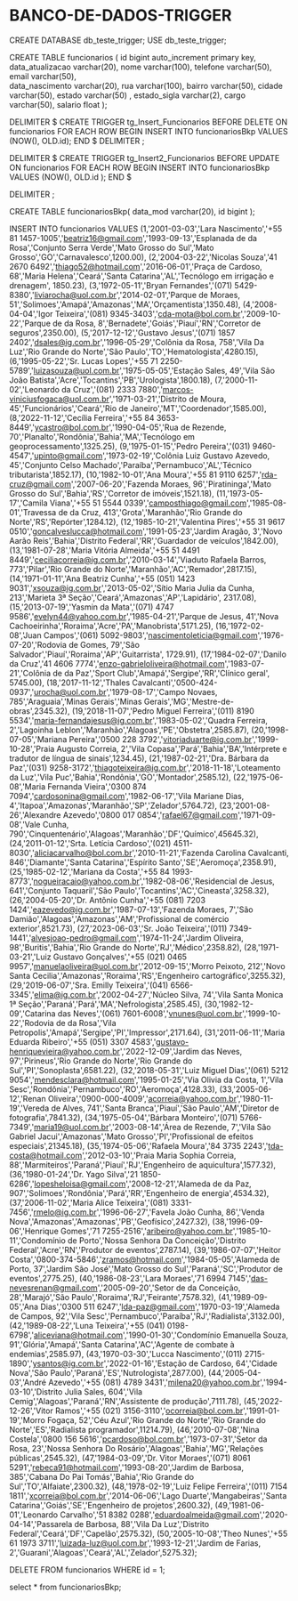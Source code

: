 # BANCO-DE-DADOS-TRIGGER

CREATE DATABASE db_teste_trigger;
USE db_teste_trigger;

CREATE TABLE funcionarios (
id bigint auto_increment primary key,
data_atualizacao varchar(20),
nome  varchar(100),
telefone varchar(50),
email varchar(50),  
data_nascimento varchar(20),
rua  varchar(100),
bairro varchar(50),
cidade varchar(50), 
estado varchar(50) , 
estado_sigla varchar(2),
cargo varchar(50), 
salario float
);

DELIMITER $
CREATE TRIGGER tg_Insert_Funcionarios 
BEFORE DELETE
ON funcionarios
FOR EACH ROW
BEGIN 
	INSERT INTO funcionariosBkp 
    VALUES (NOW(), OLD.id);
END
$
DELIMITER ;

DELIMITER $
CREATE TRIGGER tg_Insert2_Funcionarios 
BEFORE UPDATE
ON funcionarios
FOR EACH ROW
BEGIN 
	INSERT INTO funcionariosBkp 
    VALUES (NOW(), OLD.id );
END
$

DELIMITER ;

CREATE TABLE funcionariosBkp(
data_mod varchar(20),
id bigint
);

INSERT INTO funcionarios
VALUES 
(1,'2001-03-03','Lara Nascimento','+55 81 1457-1005','beatriz16@gmail.com','1993-09-13','Esplanada de da Rosa','Conjunto Serra Verde','Mato Grosso do Sul','Mato Grosso','GO','Carnavalesco',1200.00),
(2,'2004-03-22','Nicolas Souza','41 2670 6492','thiago52@hotmail.com','2016-06-01','Praça de Cardoso, 68','Maria Helena','Ceará','Santa Catarina','AL','Tecnólogo em irrigação e drenagem', 1850.23),
(3,'1972-05-11','Bryan Fernandes','(071) 5429-8380','liviarocha@uol.com.br','2014-02-01','Parque de Moraes, 51','Solimoes','Amapá','Amazonas','MA','Orçamentista',1350.48),
(4,'2008-04-04','Igor Teixeira','(081) 9345-3403','cda-mota@bol.com.br','2009-10-22','Parque de da Rosa, 8','Bernadete','Goiás','Piauí','RN','Corretor de seguros',2350.00),
(5,'2017-12-12','Gustavo Jesus','(071) 1857 2402','dsales@ig.com.br','1996-05-29','Colônia da Rosa, 758','Vila Da Luz','Rio Grande do Norte','São Paulo','TO','Hematologista',4280.15),
(6,'1995-05-22','Sr. Lucas Lopes','‪+55 71 2250-5789‬','luizasouza@uol.com.br','1975-05-05','Estação Sales, 49','Vila São João Batista','Acre','Tocantins','PB','Urologista',1800.18),
(7,'2000-11-02','Leonardo da Cruz','(081) 2333 7880','marcos-viniciusfogaca@uol.com.br','1971-03-21','Distrito de Moura, 45','Funcionários','Ceará','Rio de Janeiro','MT','Coordenador',1585.00),
(8,'2022-11-12','Cecília Ferreira','‪+55 84 3653-8449‬','ycastro@bol.com.br','1990-04-05','Rua de Rezende, 70','Planalto','Rondônia','Bahia','MA','Tecnólogo em geoprocessamento',1325.25),
(9,'1975-01-15','Pedro Pereira','(031) 9460-4547','upinto@gmail.com','1973-02-19','Colônia Luiz Gustavo Azevedo, 45','Conjunto Celso Machado','Paraíba','Pernambuco','AL','Técnico tributarista',1852.17),
(10,'1982-10-01','Ana Moura','+55 81 9110 6257','rda-cruz@gmail.com','2007-06-20','Fazenda Moraes, 96','Piratininga','Mato Grosso do Sul','Bahia','RS','Corretor de imóveis',1521.18),
(11,'1973-05-17','Camila Viana','‪+55 51 5544 0339‬','camposthiago@gmail.com','1985-08-01','Travessa de da Cruz, 413','Grota','Maranhão','Rio Grande do Norte','RS','Repórter',1284.12),
(12,'1985-10-21','Valentina Pires','+55 31 9617 0510','goncalveslucca@hotmail.com','1991-05-23','Jardim Aragão, 3','Novo Aarão Reis','Bahia','Distrito Federal','RR','Guardador de veículos',1842.00),
(13,'1981-07-28','Maria Vitória Almeida','‪+55 51 4491 8449‬','ceciliacorreia@ig.com.br','2010-03-14','Viaduto Rafaela Barros, 773','Pilar','Rio Grande do Norte','Maranhão','AC','Remador',2817.15),
(14,'1971-01-11','Ana Beatriz Cunha','+55 (051) 1423 9031','xsouza@ig.com.br','2013-05-02','Sítio Maria Julia da Cunha, 213','Marieta 3ª Seção','Ceará','Amazonas','AP','Lapidário', 2317.08),
(15,'2013-07-19','Yasmin da Mata','(071) 4747 9586','evelyn44@yahoo.com.br','1985-04-21','Parque de Jesus, 41','Nova Cachoeirinha','Roraima','Acre','PA','Manobrista',5171.25),
(16,'1972-02-08','Juan Campos','(061) 5092-9803','nascimentoleticia@gmail.com','1976-07-20','Rodovia de Gomes, 79','São Salvador','Piauí','Roraima','AP','Guitarrista', 1729.91),
(17,'1984-02-07','Danilo da Cruz','41 4606 7774','enzo-gabrieloliveira@hotmail.com','1983-07-21','Colônia de da Paz','Sport Club','Amapá','Sergipe','RR','Clínico geral', 5745.00),
(18,'2017-11-12','Thales Cavalcanti','0500-424-0937','urocha@uol.com.br','1979-08-17','Campo Novaes, 785','Araguaia','Minas Gerais','Minas Gerais','MG','Mestre-de-obras',2345.32),
(19,'2018-11-07','Pedro Miguel Ferreira','(011) 8190 5534','maria-fernandajesus@ig.com.br','1983-05-02','Quadra Ferreira, 2','Lagoinha Leblon','Maranhão','Alagoas','PE','Obstetra',2585.87),
(20,'1998-07-05','Mariana Pereira','0500 228 3792','vitoriaduarte@ig.com.br','1999-10-28','Praia Augusto Correia, 2','Vila Copasa','Pará','Bahia','BA','Intérprete e tradutor de língua de sinais',1234.45),
(21,'1987-02-21','Dra. Bárbara da Paz','(031) 9258-3172','thiagoteixeira@ig.com.br','2018-11-18','Loteamento da Luz','Vila Puc','Bahia','Rondônia','GO','Montador',2585.12),
(22,'1975-06-08','Maria Fernanda Vieira','0300 874 7094','cardosonina@gmail.com','1982-06-17','Vila Mariane Dias, 4','Itapoa','Amazonas','Maranhão','SP','Zelador',5764.72),
(23,'2001-08-26','Alexandre Azevedo','0800 017 0854','rafael67@gmail.com','1971-09-08','Vale Cunha, 790','Cinquentenário','Alagoas','Maranhão','DF','Químico',45645.32),
(24,'2011-01-12','Srta. Letícia Cardoso','(021) 4511-8030','aliciacarvalho@bol.com.br','2010-11-21','Fazenda Carolina Cavalcanti, 846','Diamante','Santa Catarina','Espírito Santo','SE','Aeromoça',2358.91),
(25,'1985-02-12','Mariana da Costa','+55 84 1993-8773','nogueiracaio@yahoo.com.br','1982-08-06','Residencial de Jesus, 641','Conjunto Taquaril','São Paulo','Tocantins','AC','Cineasta',3258.32),
(26,'2004-05-20','Dr. Antônio Cunha','+55 (081) 7203 1424','eazevedo@ig.com.br','1987-07-13','Fazenda Moraes, 7','São Damião','Alagoas','Amazonas','AM','Profissional de comércio exterior',8521.73),
(27,'2023-06-03','Sr. João Teixeira','(011) 7349-1441','alvesjoao-pedro@gmail.com','1974-11-24','Jardim Oliveira, 98','Buritis','Bahia','Rio Grande do Norte','RJ','Médico',2358.82),
(28,'1971-03-21','Luiz Gustavo Gonçalves','+55 (021) 0465 9957','manuelaoliveira@uol.com.br','2012-09-15','Morro Peixoto, 212','Novo Santa Cecilia','Amazonas','Roraima','RS','Engenheiro cartográfico',3255.32),
(29,'2019-06-07','Sra. Emilly Teixeira','(041) 6566-3345','elima@ig.com.br','2002-04-27','Núcleo Silva, 74','Vila Santa Monica 1ª Seção','Paraná','Pará','MA','Nefrologista',2585.45),
(30,'1982-12-09','Catarina das Neves','(061) 7601-6008','vnunes@uol.com.br','1999-10-22','Rodovia de da Rosa','Vila Petropolis','Amapá','Sergipe','PI','Impressor',2171.64),
(31,'2011-06-11','Maria Eduarda Ribeiro','+55 (051) 3307 4583','gustavo-henriquevieira@yahoo.com.br','2022-12-09','Jardim das Neves, 97','Pirineus','Rio Grande do Norte','Rio Grande do Sul','PI','Sonoplasta',6581.22),
(32,'2018-05-31','Luiz Miguel Dias','(061) 5212 9054','mendesclara@hotmail.com','1995-01-25','Via Olivia da Costa, 1','Vila Sesc','Rondônia','Pernambuco','RO','Aeromoça',4128.33),
(33,'2005-06-12','Renan Oliveira','0900-000-4009','acorreia@yahoo.com.br','1980-11-19','Vereda de Alves, 741','Santa Branca','Piauí','São Paulo','AM','Diretor de fotografia',7841.32),
(34,'1975-05-04','Bárbara Monteiro','(071) 5766-7349','maria19@uol.com.br','2003-08-14','Área de Rezende, 7','Vila São Gabriel Jacui','Amazonas','Mato Grosso','PI','Profissional de efeitos especiais',21345.18),
(35,'1974-05-06','Rafaela Moura','84 3735 2243','tda-costa@hotmail.com','2012-03-10','Praia Maria Sophia Correia, 88','Marmiteiros','Paraná','Piauí','RJ','Engenheiro de aquicultura',1577.32),
(36,'1980-01-24','Dr. Yago Silva','21 1850-6286','lopesheloisa@gmail.com','2008-12-21','Alameda de da Paz, 907','Solimoes','Rondônia','Pará','RR','Engenheiro de energia',4534.32),
(37,'2006-11-02','Maria Alice Teixeira','(081) 3331-7456','rmelo@ig.com.br','1996-06-27','Favela João Cunha, 86','Venda Nova','Amazonas','Amazonas','PB','Geofísico',2427.32),
(38,'1996-09-06','Henrique Gomes','71 7255-2516','aribeiro@yahoo.com.br','1985-10-11','Condomínio de Porto','Nossa Senhora Da Conceição','Distrito Federal','Acre','RN','Produtor de eventos',2787.14),
(39,'1986-07-07','Heitor Costa','0800-374-5846','zramos@hotmail.com','1984-05-05','Alameda de Porto, 37','Jardim São José','Mato Grosso do Sul','Paraná','SC','Produtor de eventos',2775.25),
(40,'1986-08-23','Lara Moraes','71 6994 7145','das-nevesrenan@gmail.com','2005-09-20','Setor de da Conceição, 28','Marajó','São Paulo','Roraima','RJ','Feirante',7578.32),
(41,'1989-09-05','Ana Dias','0300 511 6247','lda-paz@gmail.com','1970-03-19','Alameda de Campos, 92','Vila Sesc','Pernambuco','Paraíba','RJ','Radialista',3132.00),
(42,'1989-08-22','Luna Teixeira','+55 (041) 0198-6798','aliceviana@hotmail.com','1990-01-30','Condomínio Emanuella Souza, 91','Glória','Amapá','Santa Catarina','AC','Agente de combate à endemias',2585.97),
(43,'1970-03-30','Lucca Nascimento','(011) 2715-1890','ysantos@ig.com.br','2022-01-16','Estação de Cardoso, 64','Cidade Nova','São Paulo','Paraná','ES','Nutrologista',2877.00),
(44,'2005-04-03','André Azevedo','+55 (081) 4789 3431','milena20@yahoo.com.br','1994-03-10','Distrito Julia Sales, 604','Vila Cemig','Alagoas','Paraná','RN','Assistente de produção',7111.78),
(45,'2022-12-26','Vitor Ramos','+55 (021) 3156-3110','ocorreia@bol.com.br','1991-01-19','Morro Fogaça, 52','Céu Azul','Rio Grande do Norte','Rio Grande do Norte','ES','Radialista programador',11214.79),
(46,'2010-07-08','Nina Costela','0800 156 5616','pcardoso@bol.com.br','1973-07-31','Setor da Rosa, 23','Nossa Senhora Do Rosário','Alagoas','Bahia','MG','Relações públicas',2545.32),
(47,'1984-03-09','Dr. Vitor Moraes','(071) 8061 5291','rebeca91@hotmail.com','1993-08-20','Jardim de Barbosa, 385','Cabana Do Pai Tomás','Bahia','Rio Grande do Sul','TO','Alfaiate',2300.32),
(48,'1978-02-19','Luiz Felipe Ferreira','(011) 7154 1811','xcorreia@bol.com.br','2014-06-06','Lago Duarte','Mangabeiras','Santa Catarina','Goiás','SE','Engenheiro de projetos',2600.32),
(49,'1981-06-01','Leonardo Carvalho','51 8382 0288','eduardoalmeida@gmail.com','2020-04-14','Passarela de Barbosa, 88','Vila Da Luz','Distrito Federal','Ceará','DF','Capelão',2575.32),
(50,'2005-10-08','Theo Nunes','+55 61 1973 3711','luizada-luz@uol.com.br','1993-12-21','Jardim de Farias, 2','Guarani','Alagoas','Ceará','AL','Zelador',5275.32);

DELETE FROM funcionarios WHERE id = 1;

select * from funcionariosBkp;
